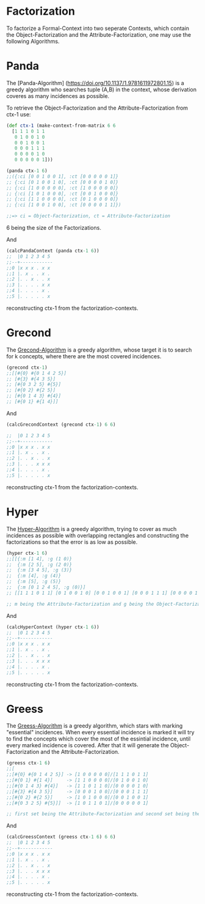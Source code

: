 # Factorization

To factorize a Formal-Context into two seperate Contexts, which contain the Object-Factorization and the Attribute-Factorization, one may use the following Algorithms.

# Panda
The [Panda-Algorithm] (https://doi.org/10.1137/1.9781611972801.15) is a greedy algorithm who searches tuple (A,B) in the context, whose derivation coveres as many incidences as possible.

To retrieve the Object-Factorization and the Attribute-Factorization from ctx-1 use:
```clj
(def ctx-1 (make-context-from-matrix 6 6
  [1 1 1 0 1 1
   0 1 0 0 1 0
   0 0 1 0 0 1
   0 0 0 1 1 1
   0 0 0 0 1 0
   0 0 0 0 0 1]))

(panda ctx-1 6)
;;({:ci [0 0 1 0 0 1], :ct [0 0 0 0 0 1]}
;; {:ci [0 1 0 0 1 0], :ct [0 0 0 0 1 0]} 
;; {:ci [1 0 0 0 0 0], :ct [1 0 0 0 0 0]}
;; {:ci [1 0 1 0 0 0], :ct [0 0 1 0 0 0]}
;; {:ci [1 1 0 0 0 0], :ct [0 1 0 0 0 0]}
;; {:ci [1 0 0 1 0 0], :ct [0 0 0 0 1 1]})

;;=> ci = Object-Factorization, ct = Attribute-Factorization
```
6 being the size of the Factorizations.

And

```clj
(calcPandaContext (panda ctx-1 6))
;;  |0 1 2 3 4 5
;;--+------------
;;0 |x x x . x x
;;1 |. x . . x .
;;2 |. . x . . x
;;3 |. . . . x x
;;4 |. . . . x .
;;5 |. . . . . x
```

reconstructing ctx-1 from the factorization-contexts.

# Grecond
The [Grecond-Algorithm](https://doi.org/10.1016/j.jcss.2009.05.002) is a greedy algorithm, whose target it is to search for k concepts, where there are the most covered incidences.

```clj
(grecond ctx-1)
;;[[#{0} #{0 1 4 2 5}]
;; [#{3} #{4 3 5}]
;; [#{0 3 2 5} #{5}]
;; [#{0 2} #{2 5}]
;; [#{0 1 4 3} #{4}]
;; [#{0 1} #{1 4}]]
```

And

```clj
(calcGrecondContext (grecond ctx-1) 6 6)

;;  |0 1 2 3 4 5 
;;--+------------
;;0 |x x x . x x
;;1 |. x . . x .
;;2 |. . x . . x
;;3 |. . . x x x
;;4 |. . . . x .
;;5 |. . . . . x
```
reconstructing ctx-1 from the factorization-contexts.

# Hyper
The [Hyper-Algorithm](https://doi.org/10.1007/s10618-010-0203-9) is a greedy algorithm, trying to cover as much incidences as possible with overlapping rectangles and constructing the factorizations so that the error is as low as possible.

```clj
(hyper ctx-1 6)
;;[[{:m [1 4], :g (1 0)}
;;  {:m [2 5], :g (2 0)}
;;  {:m [3 4 5], :g (3)}
;;  {:m [4], :g (4)}
;;  {:m [5], :g (5)}
;;  {:m [0 1 2 4 5], :g (0)}]
;; [[1 1 1 0 1 1] [0 1 0 0 1 0] [0 0 1 0 0 1] [0 0 0 1 1 1] [0 0 0 0 1 0] [0 0 0 0 0 1]]]

;; m being the Attribute-Factorization and g being the Object-Factorization
```


And

```clj
(calcHyperContext (hyper ctx-1 6))
;;  |0 1 2 3 4 5 
;;--+------------
;;0 |x x x . x x
;;1 |. x . . x .
;;2 |. . x . . x
;;3 |. . . x x x
;;4 |. . . . x .
;;5 |. . . . . x
```
reconstructing ctx-1 from the factorization-contexts.

# Greess
The [Greess-Algorithm](https://arxiv.org/abs/1306.4905) is a greedy algorithm, which stars with marking "essential" incidences. When every essential incidence is marked it will try to find the concepts which cover the most of the essintial incidence, until every marked incidence is covered. After that it will generate the Object-Factorization and the Attribute-Factorization.

```clj
(greess ctx-1 6)
;;[
;;[#{0} #{0 1 4 2 5}] -> [1 0 0 0 0 0]/[1 1 1 0 1 1]
;;[#{0 1} #{1 4}]     -> [1 1 0 0 0 0]/[0 1 0 0 1 0]
;;[#{0 1 4 3} #{4}]   -> [1 1 0 1 1 0]/[0 0 0 0 1 0]
;;[#{3} #{4 3 5}]     -> [0 0 0 1 0 0]/[0 0 0 1 1 1]
;;[#{0 2} #{2 5}]     -> [1 0 1 0 0 0]/[0 0 1 0 0 1]
;;[#{0 3 2 5} #{5}]]  -> [1 0 1 1 0 1]/[0 0 0 0 0 1]

;; first set being the Attribute-Factorization and second set being the Object-Factorization
```

And

```clj
(calcGreessContext (greess ctx-1 6) 6 6)
;;  |0 1 2 3 4 5 
;;--+------------
;;0 |x x x . x x
;;1 |. x . . x .
;;2 |. . x . . x
;;3 |. . . x x x
;;4 |. . . . x .
;;5 |. . . . . x
```

reconstructing ctx-1 from the factorization-contexts.
